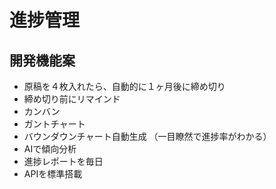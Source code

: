 # 進捗管理

## 開発機能案
- 原稿を４枚入れたら、自動的に１ヶ月後に締め切り
- 締め切り前にリマインド
- カンバン
- ガントチャート
- バウンダウンチャート自動生成
（一目瞭然で進捗率がわかる）
- AIで傾向分析
- 進捗レポートを毎日
- APIを標準搭載